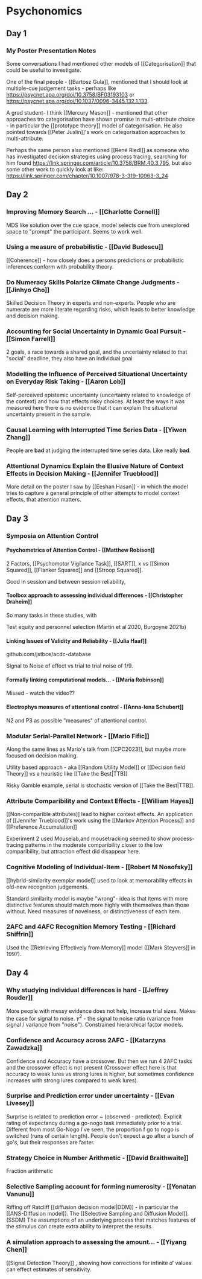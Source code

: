 # Psychonomics

## Day 1

### My Poster Presentation Notes

Some conversations I had mentioned other models of [[Categorisation]] that could be useful to investigate.

One of the final people - [[Bartosz Gula]], mentioned that I should look at multiple-cue judgement tasks - perhaps like https://psycnet.apa.org/doi/10.3758/BF03193103 or https://psycnet.apa.org/doi/10.1037/0096-3445.132.1.133.

A grad student- I think [[Mercury Mason]] - mentioned that other approaches tro categorisation have shown promise in multi-attribute choice - in particular the [[prototype theory]] model of categorisation. He also pointed towards [[Peter Juslin]]'s work on categorisation approaches to multi-attribute.

Perhaps the same person also mentioned [[René Riedl]] as someone who has investigated decision strategies using process tracing, searching for him found https://link.springer.com/article/10.3758/BRM.40.3.795, but also some other work to quickly look at like: https://link.springer.com/chapter/10.1007/978-3-319-10963-3_24

## Day 2

### Improving Memory Search ... - [[Charlotte Cornell]]

MDS like solution over the cue space, model selects cue from unexplored space to "prompt" the participant. Seems to work well.

### Using a measure of probabilistic - [[David Budescu]]

[[Coherence]] - how closely does a persons predictions or probabilistic inferences conform with probability theory.

### Do Numeracy Skills Polarize Climate Change Judgments - [[Jinhyo Cho]]

Skilled Decision Theory in experts and non-experts. People who are numerate are more literate regarding risks, which leads to better knowledge and decision making.

### Accounting for Social Uncertainty in Dynamic Goal Pursuit - [[Simon Farrell]]

2 goals, a race towards a shared goal, and the uncertainty related to that "social" deadline, they also have an individual goal

### Modelling the Influence of Perceived Situational Uncertainty on Everyday Risk Taking - [[Aaron Lob]]

Self-perceived epistemic uncertainty (uncertainty related to knowledge of the context) and how that effects risky choices. At least the ways it was measured here there is no evidence that it can explain the situational uncertainty present in the sample.

### Causal Learning with Interrupted Time Series Data - [[Yiwen Zhang]]

People are **bad** at judging the interrupted time series data. Like really **bad**.

### Attentional Dynamics Explain the Elusive Nature of Context Effects in Decision Making - [[Jennifer Trueblood]]

More detail on the poster I saw by [[Eeshan Hasan]] - in which the model tries to capture a general principle of other attempts to model context effects, that attention matters.

## Day 3

### Symposia on Attention Control

#### Psychometrics of Attention Control - [[Matthew Robison]]

2 Factors, [[Psychomotor Vigilance Task]], [[SART]], x vs [[Simon Squared]], [[Flanker Squared]] and [[Stroop Squared]].

Good in session and between session reliability, 

#### Toolbox approach to assessing individual differences - [[Christopher Draheim]]

So many tasks in these studies, with 

Test equity and personnel selection (Martin et al 2020, Burgoyne 2021b)

#### Linking Issues of Validity and Reliability - [[Julia Haaf]]

github.com/jstbce/acdc-database

Signal to Noise of effect vs trial to trial noise of 1/9.

#### Formally linking computational models... - [[Maria Robinson]]

Missed - watch the video??

#### Electrophys measures of attentional control - [[Anna-lena Schubert]]

N2 and P3 as possible "measures" of attentional control.

### Modular Serial-Parallel Network - [[Mario Fific]]

Along the same lines as Mario's talk from [[CPC2023]], but maybe more focused on decision making.

Utility based approach - aka [[Random Utility Model]] or [[Decision field Theory]] vs a heuristic like [[Take the Best|TTB]]

Risky Gamble example, serial is stochastic version of [[Take the Best|TTB]].

### Attribute Comparibility and Context Effects - [[William Hayes]]

[[Non-comparible attributes]] lead to higher context effects. An application of [[Jennifer Trueblood]]'s work using the [[Markov Attention Process]] and [[Preference Accumulation]]

Experiment 2 used Mouselab,and mousetracking seemed to show process-tracing patterns in the moderate comparibility closer to the low comparibility, but attraction effect did disappear here.

### Cognitive Modeling of Individual-Item - [[Robert M Nosofsky]]

[[hybrid-similarity exemplar model]] used to look at memorability effects in old-new recognition judgements.

Standard similarity model is maybe "wrong"- idea is that items with more distinctive features should match more highly with themselves than those without. Need measures of novelness, or distinctiveness of each item.

### 2AFC and 4AFC Recognition Memory Testing - [[Richard Shiffrin]]

Used the [[Retrieving Effectively from Memory]] model ([[Mark Steyvers]] in 1997).

## Day 4

### Why studying individual differences is hard - [[Jeffrey Rouder]]

More people with messy evidence does not help, increase trial sizes. Makes the case for signal to noise. $\gamma^2$ - the signal to noise ratio (variance from signal / variance from "noise"). Constrained hierarchical factor models.

### Confidence and Accuracy across 2AFC - [[Katarzyna Zawadzka]]

Confidence and Accuracy have a crossover. But then we run 4 2AFC tasks and the crossover effect is not present (Crossover effect here is that accuracy to weak lures vs strong lures is higher, but sometimes confidence increases with strong lures compared to weak lures). 

### Surprise and Prediction error under uncertainty - [[Evan Livesey]]

Surprise is related to prediction error ~ (observed - predicted). Explicit rating of expectancy during a go-nogo task immediately prior to a trial. Different from most Go-Nogo I've seen, the proportion f go to nogo is switched (runs of certain length). People don't expect a go after a bunch of go's, but their responses are faster.

### Strategy Choice in Number Arithmetic - [[David Braithwaite]]

Fraction arithmetic

### Selective Sampling account for forming numerosity - [[Yonatan Vanunu]]

Riffing off Ratcliff [[diffusion decision model|DDM]] - in particular the [[ANS-Diffusion model]]. The [[Selective Sampling and Diffusion Model]]. (SSDM) The assumptions of an underlying process that matches features of the stimulus can create extra ability to interpret the results.

### A simulation approach to assessing the amount... - [[Yiyang Chen]]

[[Signal Detection Theory]] , showing how corrections for infinite $d'$ values can effect estimates of sensitivity.